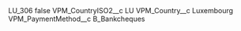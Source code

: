 <?xml version="1.0" encoding="UTF-8"?>
<CustomMetadata xmlns="http://soap.sforce.com/2006/04/metadata" xmlns:xsi="http://www.w3.org/2001/XMLSchema-instance" xmlns:xsd="http://www.w3.org/2001/XMLSchema">
    <label>LU_306</label>
    <protected>false</protected>
    <values>
        <field>VPM_CountryISO2__c</field>
        <value xsi:type="xsd:string">LU</value>
    </values>
    <values>
        <field>VPM_Country__c</field>
        <value xsi:type="xsd:string">Luxembourg</value>
    </values>
    <values>
        <field>VPM_PaymentMethod__c</field>
        <value xsi:type="xsd:string">B_Bankcheques</value>
    </values>
</CustomMetadata>
